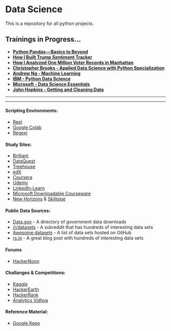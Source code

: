 

# Data Science
This is a repository for all python projects.


## Trainings in Progress...

  * **[Python Pandas — Basics to Beyond](https://hackernoon.com/python-pandas-tutorial-92018da85a33)**
  * **[How I Built Trump Sentiment Tracker](https://hackernoon.com/how-i-built-trump-sentiment-tracker-355ff87859f9)**
  * **[How I Analyzed One Million Voter Records in Manhattan](https://hackernoon.com/analyzing-one-million-voter-records-in-manhattan-1r2w36u5)**
  * **[Christopher Brooks - Applied Data Science with Python Specialization](https://www.coursera.org/specializations/data-science-python)**
  * **[Andrew Ng - Machine Learning](https://www.coursera.org/learn/machine-learning?utm_source=gg&utm_medium=sem&utm_content=17-DeepLearning-US&campaignid=904733485&adgroupid=54215108588&device=c&keyword=andrew%20ng&matchtype=p&network=g&devicemodel=&adpostion=1t1&creativeid=269507680285&hide_mobile_promo&gclid=CjwKCAiAob3vBRAUEiwAIbs5TnXxr1RA85SMoLPPGblVgf81V6_jG8Dw_Mm3FYxEOO1jQMGKb4kAQRoCfI8QAvD_BwE)**
  * **[IBM - Python Data Science](https://www.edx.org/professional-certificate/python-data-science#program-enrolling-now-section-btn)**
  * **[Microsoft - Data Science Essentials](https://www.edx.org/course/data-science-essentials#!)**
  * **[John Hopkins - Getting and Cleaning Data](https://www.coursera.org/learn/data-cleaning?ranMID=40328&ranEAID=vedj0cWlu2Y&ranSiteID=vedj0cWlu2Y-I0X6ultXjjDeb8FzG58MRw&siteID=vedj0cWlu2Y-I0X6ultXjjDeb8FzG58MRw&utm_content=10&utm_medium=partners&utm_source=linkshare&utm_campaign=vedj0cWlu2Y#syllabus)**
  
 - - -
---
#### Scripting Environments:
* [Repl](https://repl.it/repls)
* [Google Colab](https://colab.research.google.com/notebooks/welcome.ipynb)
* [Regexr](https://regexr.com/)

#### Study Sites:
* [Brilliant](https://brilliant.org/)
* [DataQuest](https://app.dataquest.io/dashboard)
* [Treehouse](https://teamtreehouse.com/home)
* [edX](https://courses.edx.org/dashboard)
* [Coursera](https://www.coursera.org/)
* [Udemy](https://www.udemy.com/?utm_source=adwords-brand&utm_medium=udemyads&utm_campaign=NEW-AW-PROS-Branded-Search-World-EN-ENG_._ci__._sl_ENG_._vi__._sd_All_._la_EN_._&tabei=7&utm_term=_._ag_48933380294_._ad_279519253629_._de_c_._dm__._pl__._ti_aud-471790791746:kwd-310556426868_._li_9010076_._pd__._&gclid=Cj0KCQjwn_LrBRD4ARIsAFEQFKu-7YADFzhj74VnC_jfwVYWgzkBiPH_2sjFtPXw2sk38zigvg628gMaAvMNEALw_wcB)
* [LinkedIn-Learn](https://www.linkedin.com/learning/me?u=67944386)
* [Microsoft Downloadable Courseware](https://www.microsoft.com/en-us/learning/companion-moc.aspx)
* [New Horizons](https://lms.nhcms.net/ClassEnrollment/7697308) & [Skillpipe](https://skillpipe.com/#/bookshelf/books?lang=en-GB&authtoken=eyJhbGciOiJIUzI1NiIsInR5cCI6IkpXVCJ9.eyJzdWIiOiI1YWM4YmYyNC0zNjU5LTRjZDYtYjM0NS0wMDcyZTllODgzYTciLCJkdGJzLXNlc3Npb24taWQiOiJlMjVmOWFhYi02ZGFlLTQ3NzktYTA5ZC01ODM3YTE2NzI3M2QiLCJvdmVycmlkZSI6IkZhbHNlIiwibmJmIjoxNTc0NDUyMzk5LCJleHAiOjE1NzQ0ODQ3OTksImlhdCI6MTU3NDQ1MjM5OSwiaXNzIjoiaHR0cDovL3NraWxscGlwZS5jb20iLCJhdWQiOiJodHRwOi8vc2tpbGxwaXBlLmNvbSJ9.EAduruRFytTAFHgM2bl3wdyQ3hhqsqelN-8OLaeaQBI)

#### Public Data Sources:
* [Data.gov](https://www.data.gov/) - A directory of government data downloads
* [/r/datasets](https://www.reddit.com/r/datasets/) - A subreddit that has hundreds of interesting data sets
* [Awesome datasets](https://github.com/awesomedata/awesome-public-datasets) - A list of data sets hosted on GitHub
* [rs.io](https://rs.io/100-interesting-data-sets-for-statistics/) - A great blog post with hundreds of interesting data sets

#### Forums
* [HackerNoon](https://hackernoon.com/)

#### Challanges & Competitions:
* [Kaggle](https://www.kaggle.com/#)
* [HackerEarth](https://www.hackerearth.com/challenges/)
* [HackerRank](https://www.hackerrank.com/dashboard)
* [Analytics Vidhya](https://courses.analyticsvidhya.com/courses/take/a-comprehensive-learning-path-to-become-a-data-scientist-in-2019/texts/6074914-how-to-setup-your-machine)

#### Reference Material:
* [Google Keep](https://keep.google.com/)
